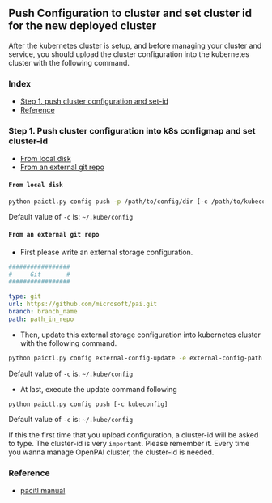 <!--
  Copyright (c) Microsoft Corporation
  All rights reserved.

  MIT License

  Permission is hereby granted, free of charge, to any person obtaining a copy of this software and associated
  documentation files (the "Software"), to deal in the Software without restriction, including without limitation
  the rights to use, copy, modify, merge, publish, distribute, sublicense, and/or sell copies of the Software, and
  to permit persons to whom the Software is furnished to do so, subject to the following conditions:
  The above copyright notice and this permission notice shall be included in all copies or substantial portions of the Software.

  THE SOFTWARE IS PROVIDED *AS IS*, WITHOUT WARRANTY OF ANY KIND, EXPRESS OR IMPLIED, INCLUDING
  BUT NOT LIMITED TO THE WARRANTIES OF MERCHANTABILITY, FITNESS FOR A PARTICULAR PURPOSE AND
  NONINFRINGEMENT. IN NO EVENT SHALL THE AUTHORS OR COPYRIGHT HOLDERS BE LIABLE FOR ANY CLAIM,
  DAMAGES OR OTHER LIABILITY, WHETHER IN AN ACTION OF CONTRACT, TORT OR OTHERWISE, ARISING FROM,
  OUT OF OR IN CONNECTION WITH THE SOFTWARE OR THE USE OR OTHER DEALINGS IN THE SOFTWARE.
-->

## Push Configuration to cluster and set cluster id for the new deployed cluster

After the kubernetes cluster is setup, and before managing your cluster and service, you should upload the cluster configuration into the kubernetes cluster with the following command.

### Index

- [Step 1. push cluster configuration and set-id](#push_cfg)
- [Reference](#refer)

### Step 1. Push cluster configuration into k8s configmap and set cluster-id <a name="push_cfg"></a>

- [From local disk](#local_disk)
- [From an external git repo](#git_repo)

#### ```From local disk``` <a name="local_disk"></a>
```bash
python paictl.py config push -p /path/to/config/dir [-c /path/to/kubeconfig]
```
Default value of `-c` is: `~/.kube/config`

#### ```From an external git repo``` <a name="git_repo"></a>

- First please write an external storage configuration.
```YAML
#################
#     Git       #
#################

type: git
url: https://github.com/microsoft/pai.git
branch: branch_name
path: path_in_repo
```

- Then, update this external storage configuration into kubernetes cluster with the following command.

```bash
python paictl.py config external-config-update -e external-config-path [ -c kubeconfig ]
```

Default value of `-c` is: `~/.kube/config`
- At last, execute the update command following

```
python paictl.py config push [-c kubeconfig]
```

Default value of `-c` is: `~/.kube/config`

If this the first time that you upload configuration, a cluster-id will be asked to type. The cluster-id is very ```important```. Please remember it. Every time you wanna manage OpenPAI cluster, the cluster-id is needed.


### Reference <a name="refer"></a>

- [pacitl manual](../../paictl/paictl-manual.md)